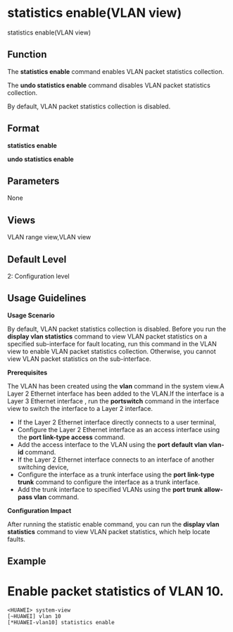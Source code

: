 statistics enable(VLAN view)
============================

statistics enable(VLAN view)

Function
--------



The **statistics enable** command enables VLAN packet statistics collection.

The **undo statistics enable** command disables VLAN packet statistics collection.



By default, VLAN packet statistics collection is disabled.


Format
------

**statistics enable**

**undo statistics enable**


Parameters
----------

None

Views
-----

VLAN range view,VLAN view


Default Level
-------------

2: Configuration level


Usage Guidelines
----------------

**Usage Scenario**



By default, VLAN packet statistics collection is disabled. Before you run the **display vlan statistics** command to view VLAN packet statistics on a specified sub-interface for fault locating, run this command in the VLAN view to enable VLAN packet statistics collection. Otherwise, you cannot view VLAN packet statistics on the sub-interface.



**Prerequisites**

The VLAN has been created using the **vlan** command in the system view.A Layer 2 Ethernet interface has been added to the VLAN.If the interface is a Layer 3 Ethernet interface , run the **portswitch** command in the interface view to switch the interface to a Layer 2 interface.

* If the Layer 2 Ethernet interface directly connects to a user terminal,
* Configure the Layer 2 Ethernet interface as an access interface using the **port link-type access** command.
* Add the access interface to the VLAN using the **port default vlan vlan-id** command.
* If the Layer 2 Ethernet interface connects to an interface of another switching device,
* Configure the interface as a trunk interface using the **port link-type trunk** command to configure the interface as a trunk interface.
* Add the trunk interface to specified VLANs using the **port trunk allow-pass vlan** command.

**Configuration Impact**



After running the statistic enable command, you can run the **display vlan statistics** command to view VLAN packet statistics, which help locate faults.




Example
-------

# Enable packet statistics of VLAN 10.
```
<HUAWEI> system-view
[~HUAWEI] vlan 10
[*HUAWEI-vlan10] statistics enable

```